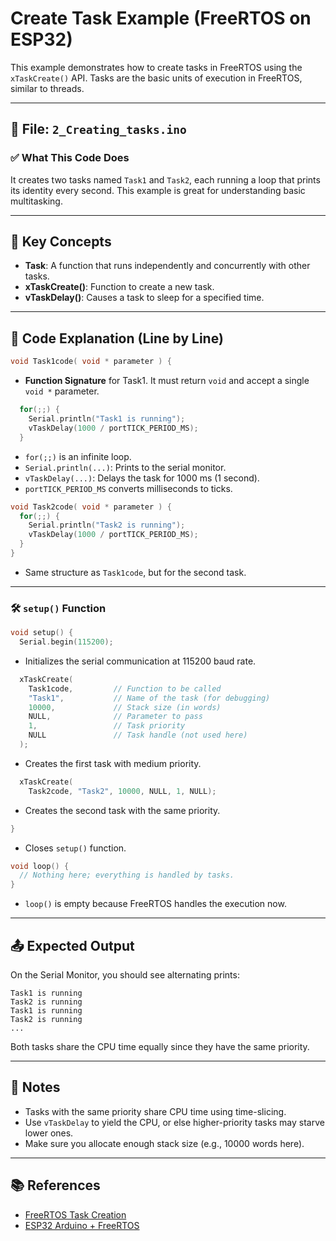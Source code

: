 
# Create Task Example (FreeRTOS on ESP32)

This example demonstrates how to create tasks in FreeRTOS using the `xTaskCreate()` API. Tasks are the basic units of execution in FreeRTOS, similar to threads.

---

## 📁 File: `2_Creating_tasks.ino`

### ✅ What This Code Does

It creates two tasks named `Task1` and `Task2`, each running a loop that prints its identity every second. This example is great for understanding basic multitasking.

---

## 🧠 Key Concepts

- **Task**: A function that runs independently and concurrently with other tasks.
- **xTaskCreate()**: Function to create a new task.
- **vTaskDelay()**: Causes a task to sleep for a specified time.

---

## 🧾 Code Explanation (Line by Line)

```cpp
void Task1code( void * parameter ) {
```
- **Function Signature** for Task1. It must return `void` and accept a single `void *` parameter.

```cpp
  for(;;) {
    Serial.println("Task1 is running");
    vTaskDelay(1000 / portTICK_PERIOD_MS);
  }
```
- `for(;;)` is an infinite loop.
- `Serial.println(...)`: Prints to the serial monitor.
- `vTaskDelay(...)`: Delays the task for 1000 ms (1 second).
- `portTICK_PERIOD_MS` converts milliseconds to ticks.

```cpp
void Task2code( void * parameter ) {
  for(;;) {
    Serial.println("Task2 is running");
    vTaskDelay(1000 / portTICK_PERIOD_MS);
  }
}
```
- Same structure as `Task1code`, but for the second task.

---

### 🛠️ `setup()` Function

```cpp
void setup() {
  Serial.begin(115200);
```
- Initializes the serial communication at 115200 baud rate.

```cpp
  xTaskCreate(
    Task1code,         // Function to be called
    "Task1",           // Name of the task (for debugging)
    10000,             // Stack size (in words)
    NULL,              // Parameter to pass
    1,                 // Task priority
    NULL               // Task handle (not used here)
  );
```
- Creates the first task with medium priority.

```cpp
  xTaskCreate(
    Task2code, "Task2", 10000, NULL, 1, NULL);
```
- Creates the second task with the same priority.

```cpp
}
```
- Closes `setup()` function.

```cpp
void loop() {
  // Nothing here; everything is handled by tasks.
}
```
- `loop()` is empty because FreeRTOS handles the execution now.

---

## 📤 Expected Output

On the Serial Monitor, you should see alternating prints:
```
Task1 is running
Task2 is running
Task1 is running
Task2 is running
...
```

Both tasks share the CPU time equally since they have the same priority.

---

## 📝 Notes

- Tasks with the same priority share CPU time using time-slicing.
- Use `vTaskDelay` to yield the CPU, or else higher-priority tasks may starve lower ones.
- Make sure you allocate enough stack size (e.g., 10000 words here).

---

## 📚 References

- [FreeRTOS Task Creation](https://www.freertos.org/a00125.html)
- [ESP32 Arduino + FreeRTOS](https://docs.espressif.com/projects/esp-idf/en/latest/esp32/api-reference/system/freertos.html)
